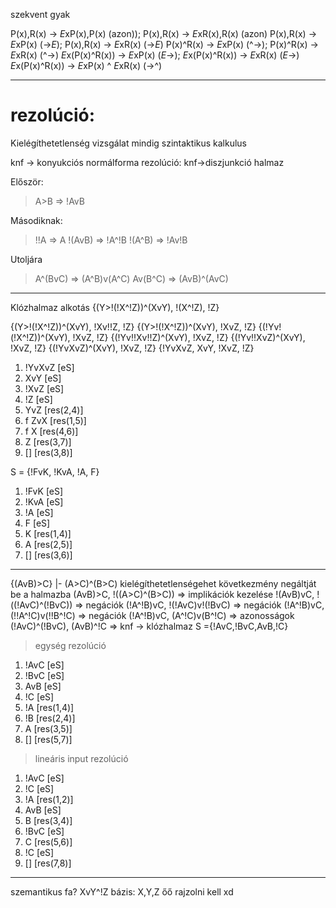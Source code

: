 szekvent gyak

P(x),R(x) -> *E*xP(x),P(x) (azon)); P(x),R(x) -> *E*xR(x),R(x) (azon)
P(x),R(x) -> *E*xP(x) (->*E*); P(x),R(x) -> *E*xR(x) (->*E*)
P(x)^R(x) -> *E*xP(x) (^->); P(x)^R(x) -> *E*xR(x) (^->)
*E*x(P(x)^R(x)) -> *E*xP(x) (*E*->); *E*x(P(x)^R(x)) -> *E*xR(x) (*E*->)
*E*x(P(x)^R(x)) -> *E*xP(x) ^ *E*xR(x) (->^)

---
# rezolúció:
Kielégíthetetlenség vizsgálat mindig
szintaktikus kalkulus

knf -> konyukciós normálforma
rezolúció: knf->diszjunkció halmaz

Először:
>A>B => !AvB

Másodiknak:
>!!A => A
>!(AvB) => !A^!B
>!(A^B) => !Av!B

Utoljára
>A^(BvC) => (A^B)v(A^C)
>Av(B^C) => (AvB)^(AvC)

---
Klózhalmaz alkotás
{(Y>!(!X^!Z))^(XvY), !(X^!Z), !Z}

{(Y>!(!X^!Z))^(XvY), !Xv!!Z, !Z}
{(Y>!(!X^!Z))^(XvY), !XvZ, !Z}
{(!Yv!(!X^!Z))^(XvY), !XvZ, !Z}
{(!Yv!!Xv!!Z)^(XvY), !XvZ, !Z}
{(!Yv!!XvZ)^(XvY), !XvZ, !Z}
{(!YvXvZ)^(XvY), !XvZ, !Z}
{!YvXvZ, XvY, !XvZ, !Z}

1. !YvXvZ [eS]
2. XvY [eS]
3. !XvZ [eS]
4. !Z [eS]
5. YvZ [res(2,4)]
6. f ZvX [res(1,5)]
7. f X [res(4,6)]
8. Z [res(3,7)]
9. [] \[res(3,8)]

S = {!FvK, !KvA, !A, F}
1. !FvK [eS]
2. !KvA [eS]
3. !A [eS]
4. F [eS]
5. K [res(1,4)]
6. A [res(2,5)]
7. [] \[res(3,6)]
---
{(AvB)>C} |- (A>C)^(B>C)
kielégíthetetlenségehet következmény negáltját be a halmazba
(AvB)>C, !((A>C)^(B>C)) => implikációk kezelése
!(AvB)vC, !((!AvC)^(!BvC)) => negációk
(!A^!B)vC, !(!AvC)v!(!BvC) => negációk
(!A^!B)vC, (!!A^!C)v(!!B^!C) => negációk
(!A^!B)vC, (A^!C)v(B^!C) => azonosságok
(!AvC)^(!BvC), (AvB)^!C => knf -> klózhalmaz
S ={!AvC,!BvC,AvB,!C}
>egység rezolúció
1. !AvC [eS]
2. !BvC [eS]
3. AvB [eS]
4. !C [eS]
5. !A [res(1,4)]
6. !B [res(2,4)]
7. A [res(3,5)]
8. [] \[res(5,7)]
> lineáris input rezolúció
1. !AvC [eS]
2. !C  [eS]
3. !A [res(1,2)]
4. AvB [eS]
5. B [res(3,4)]
6. !BvC [eS]
7. C [res(5,6)]
8. !C  [eS]
9. [] \[res(7,8)]

---
szemantikus fa?
XvY^!Z
bázis: X,Y,Z
őő 
rajzolni kell
xd






